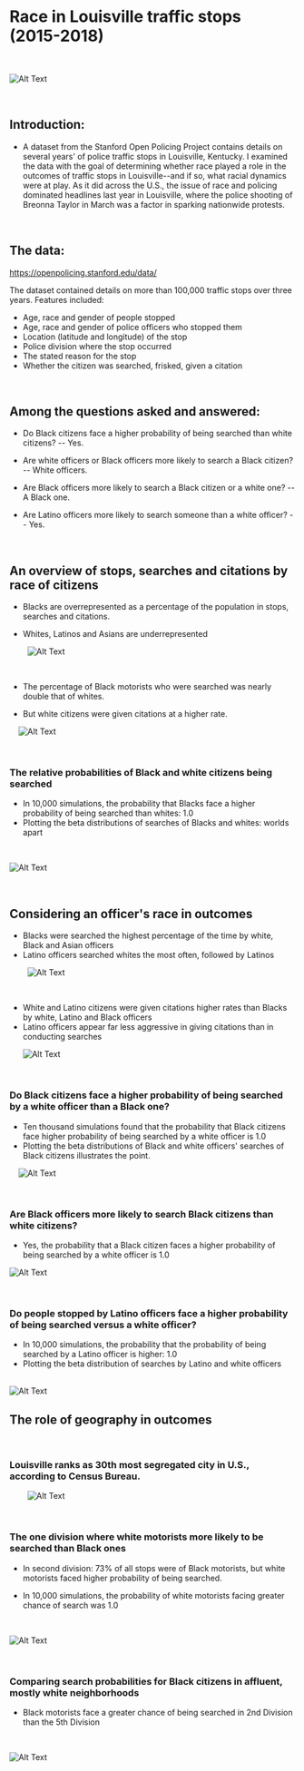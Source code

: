 # Race in Louisville traffic stops (2015-2018)
&nbsp;
&nbsp;

![Alt Text](capstone_images/stopped.jpg)



&nbsp;
&nbsp;
## Introduction: 

* A dataset from the Stanford Open Policing Project contains details on several years' of police traffic stops in Louisville, Kentucky. I examined the data with the goal of determining whether race played a role in the outcomes of traffic stops in Louisville--and if so, what racial dynamics were at play. As it did across the U.S., the issue of race and policing dominated headlines last year in Louisville, where the police shooting of Breonna Taylor in March was a factor in sparking nationwide protests. 

&nbsp;
&nbsp;
## The data: 

https://openpolicing.stanford.edu/data/

The dataset contained details on more than 100,000 traffic stops over three years. Features included:

* Age, race and gender of people stopped 
* Age, race and gender of police officers who stopped them
* Location (latitude and longitude) of the stop
* Police division where the stop occurred
* The stated reason for the stop
* Whether the citizen was searched, frisked, given a citation


&nbsp;
&nbsp;
## Among the questions asked and answered:

* Do Black citizens face a higher probability of being searched than white citizens? 
    -- Yes. 

* Are white officers or Black officers more likely to search a Black citizen?
    -- White officers.
    
* Are Black officers more likely to search a Black citizen or a white one?
    -- A Black one. 

* Are Latino officers more likely to search someone than a white officer?
    -- Yes. 


&nbsp;
&nbsp;
&nbsp;
&nbsp;
## An overview of stops, searches and citations by race of citizens
* Blacks are overrepresented as a percentage of the population in stops, searches and citations.

* Whites, Latinos and Asians are underrepresented


&nbsp;
&nbsp;
&nbsp;
&nbsp;
![Alt Text](capstone_images/pop_all_stops.png)

&nbsp;
&nbsp;

* The percentage of Black motorists who were searched was nearly double that of whites. 

* But white citizens were given citations at a higher rate.

&nbsp;
&nbsp;
![Alt Text](capstone_images/stops_pct_searched_race.png)

&nbsp;
&nbsp;
&nbsp;
&nbsp;
### The relative probabilities of Black and white citizens being searched
* In 10,000 simulations, the probability that Blacks face a higher probability of being searched than whites: 1.0
&nbsp;
* Plotting the beta distributions of searches of Blacks and whites:  worlds apart


&nbsp;
&nbsp;
&nbsp;
&nbsp;

![Alt Text](capstone_images/black_white_all_officers.png)

&nbsp;
&nbsp;
&nbsp;
&nbsp;

## Considering an officer's race in outcomes 

* Blacks were searched the highest percentage of the time by white, Black and Asian officers
&nbsp;
&nbsp;
* Latino officers searched whites the most often, followed by Latinos


&nbsp;
&nbsp;
&nbsp;
&nbsp;
![Alt Text](capstone_images/stopped_pct_searched_race_off.png)


&nbsp;
&nbsp;
&nbsp;
&nbsp;
* White and Latino citizens were given citations higher rates than Blacks by white, Latino and Black officers
&nbsp;
&nbsp;
* Latino officers appear far less aggressive in giving citations than in conducting searches


&nbsp;
&nbsp;
&nbsp;
![Alt Text](capstone_images/stopped_cited_race_race.png)
&nbsp;
&nbsp;
&nbsp;
&nbsp;


&nbsp;
### Do Black citizens face a higher probability of being searched by a white officer than a Black one?
* Ten thousand simulations found that the probability that Black citizens face higher probability of being searched by a white officer is 1.0
&nbsp;
&nbsp;
* Plotting the beta distributions of Black and white officers' searches of Black citizens illustrates the point.


&nbsp;
&nbsp;
![Alt Text](capstone_images/black_searches_bandw_off.png)
&nbsp;
&nbsp;
&nbsp;
&nbsp;


&nbsp;
### Are Black officers more likely to search Black citizens than white citizens?
* Yes, the probability that a Black citizen faces a higher probability of being searched by a white officer is 1.0
&nbsp;
&nbsp;

![Alt Text](capstone_images/b_w_cits_b_off.png)

&nbsp;
&nbsp;
&nbsp;
&nbsp;

### Do people stopped by Latino officers face a higher probability of being searched versus a white officer?
* In 10,000 simulations, the probability that the probability of being searched by a Latino officer is higher: 1.0
&nbsp;
&nbsp;
* Plotting the beta distribution of searches by Latino and white officers
&nbsp;
&nbsp;
&nbsp;
&nbsp;


![Alt Text](capstone_images/searches_latino_white_officers.png)
&nbsp;
&nbsp;
&nbsp;
&nbsp;


## The role of geography in outcomes
&nbsp;
&nbsp;
### Louisville ranks as 30th most segregated city in U.S., according to Census Bureau. 
&nbsp;
&nbsp;
&nbsp;
&nbsp;
![Alt Text](capstone_images/divisions.png)


&nbsp;
&nbsp;
&nbsp;
&nbsp;

### The one division where white motorists more likely to be searched than Black ones

* In second division: 73% of all stops were of Black motorists, but white motorists faced higher probability of being searched.

* In 10,000 simulations, the probability of white motorists facing greater chance of search was 1.0

&nbsp;
&nbsp;

![Alt Text](capstone_images/2nd_div_bw_all_off.png)
&nbsp;
&nbsp;


&nbsp;
&nbsp;
### Comparing search probabilities for Black citizens in affluent, mostly white neighborhoods

* Black motorists face a greater chance of being searched in 2nd Division than the 5th Division 


&nbsp;
&nbsp;
&nbsp;
&nbsp;

![Alt Text](capstone_images/5th_1st_div_black_cits.png)




































